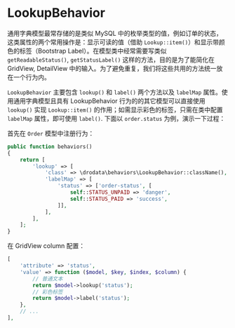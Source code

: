 # LookupBehavior

通用字典模型最常存储的是类似 MySQL 中的枚举类型的值，例如订单的状态，这类属性的两个常用操作是：显示可读的值（借助 `Lookup::item()`）和显示带颜色的标签（Bootstrap Label）。在模型类中经常需要写类似 `getReadableStatus()`, `getStatusLabel()` 这样的方法，目的是为了能简化在 GridView, DetailView 中的输入。为了避免重复，我们将这些共用的方法统一放在一个行为内。

`LookupBehavior` 主要包含 `lookup()` 和 `label()` 两个方法以及 `labelMap` 属性。使用通用字典模型且具有 LookupBehavior 行为的的其它模型可以直接使用 `lookup()` 实现 `Lookup::item()` 的作用；如需显示彩色的标签，只需在类中配置 `labelMap` 属性，即可使用 `label()`. 下面以 `order.status` 为例，演示一下过程：

首先在 `Order` 模型中注册行为：

```php
public function behaviors()
{
    return [
        'lookup' => [
            'class' => \drodata\behaviors\LookupBehavior::className(), 
            'labelMap' => [
                'status' => ['order-status', [
                    self::STATUS_UNPAID => 'danger',
                    self::STATUS_PAID => 'success',
                ]],
            ],
        ],
    ];
}
```

在 GridView column 配置：

```php
[
    'attribute' => 'status',
    'value' => function ($model, $key, $index, $column) {
        // 普通文本
        return $model->lookup('status');
        // 彩色标签
        return $model->label('status');
    },
    // ...
],
```
